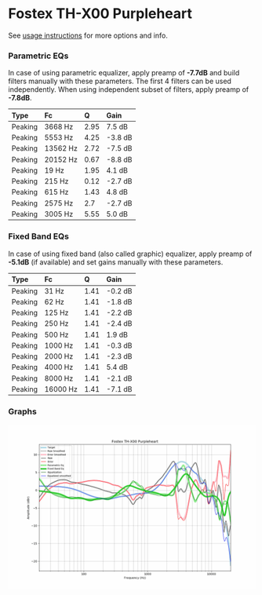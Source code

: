# Fostex TH-X00 Purpleheart
See [usage instructions](https://github.com/jaakkopasanen/AutoEq#usage) for more options and info.

### Parametric EQs
In case of using parametric equalizer, apply preamp of **-7.7dB** and build filters manually
with these parameters. The first 4 filters can be used independently.
When using independent subset of filters, apply preamp of **-7.8dB**.

| Type    | Fc       |    Q | Gain    |
|:--------|:---------|:-----|:--------|
| Peaking | 3668 Hz  | 2.95 | 7.5 dB  |
| Peaking | 5553 Hz  | 4.25 | -3.8 dB |
| Peaking | 13562 Hz | 2.72 | -7.5 dB |
| Peaking | 20152 Hz | 0.67 | -8.8 dB |
| Peaking | 19 Hz    | 1.95 | 4.1 dB  |
| Peaking | 215 Hz   | 0.12 | -2.7 dB |
| Peaking | 615 Hz   | 1.43 | 4.8 dB  |
| Peaking | 2575 Hz  | 2.7  | -2.7 dB |
| Peaking | 3005 Hz  | 5.55 | 5.0 dB  |

### Fixed Band EQs
In case of using fixed band (also called graphic) equalizer, apply preamp of **-5.1dB**
(if available) and set gains manually with these parameters.

| Type    | Fc       |    Q | Gain    |
|:--------|:---------|:-----|:--------|
| Peaking | 31 Hz    | 1.41 | -0.2 dB |
| Peaking | 62 Hz    | 1.41 | -1.8 dB |
| Peaking | 125 Hz   | 1.41 | -2.2 dB |
| Peaking | 250 Hz   | 1.41 | -2.4 dB |
| Peaking | 500 Hz   | 1.41 | 1.9 dB  |
| Peaking | 1000 Hz  | 1.41 | -0.3 dB |
| Peaking | 2000 Hz  | 1.41 | -2.3 dB |
| Peaking | 4000 Hz  | 1.41 | 5.4 dB  |
| Peaking | 8000 Hz  | 1.41 | -2.1 dB |
| Peaking | 16000 Hz | 1.41 | -7.1 dB |

### Graphs
![](./Fostex%20TH-X00%20Purpleheart.png)